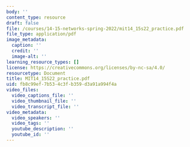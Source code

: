 ```yaml
---
body: ''
content_type: resource
draft: false
file: /courses/14-15-networks-spring-2022/mit14_15s22_practice.pdf
file_type: application/pdf
image_metadata:
  caption: ''
  credit: ''
  image-alt: ''
learning_resource_types: []
license: https://creativecommons.org/licenses/by-nc-sa/4.0/
resourcetype: Document
title: MIT14_15S22_practice.pdf
uid: fb8c99ef-7b53-4c3f-b359-d3a91a994f4a
video_files:
  video_captions_file: ''
  video_thumbnail_file: ''
  video_transcript_file: ''
video_metadata:
  video_speakers: ''
  video_tags: ''
  youtube_description: ''
  youtube_id: ''
---
```

